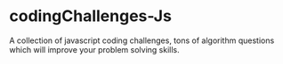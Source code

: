 # codingChallenges-Js
A collection of javascript coding challenges, tons of algorithm questions which will improve your problem solving skills.
